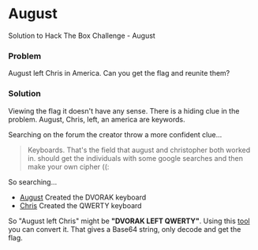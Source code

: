 # August
Solution to Hack The Box Challenge - August

### Problem

August left Chris in America. Can you get the flag and reunite them?

### Solution

Viewing the flag it doesn't have any sense. There is a hiding clue in the problem. August, Chris, left, an america are keywords. 

Searching on the forum the creator throw a more confident clue...

>  Keyboards.
That's the field that august and christopher both worked in.
should get the individuals with some google searches and then make your own cipher ((:

So searching...

- [August](https://en.wikipedia.org/wiki/Dvorak_keyboard_layout) Created the DVORAK keyboard
- [Chris](https://en.wikipedia.org/wiki/Christopher_Latham_Sholes) Created the QWERTY keyboard

So "August left Chris" might be **"DVORAK LEFT QWERTY"**. Using this [tool](https://www.geocachingtoolbox.com/index.php?lang=en&page=dvorakKeyboard) you can convert it. That gives a Base64 string, only decode and get the flag.
